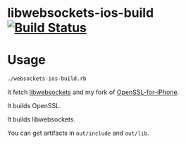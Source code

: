 # libwebsockets-ios-build [![Build Status](https://travis-ci.org/omochi/libwebsockets-ios-build.svg?branch=master)](https://travis-ci.org/omochi/libwebsockets-ios-build)

# Usage

```bash
./websockets-ios-build.rb
```

It fetch [libwebsockets](https://github.com/warmcat/libwebsockets) and my fork of [OpenSSL-for-iPhone](https://github.com/omochi/OpenSSL-for-iPhone).

It builds OpenSSL.

It builds libwebsockets.

You can get artifacts in `out/include` and `out/lib`.



